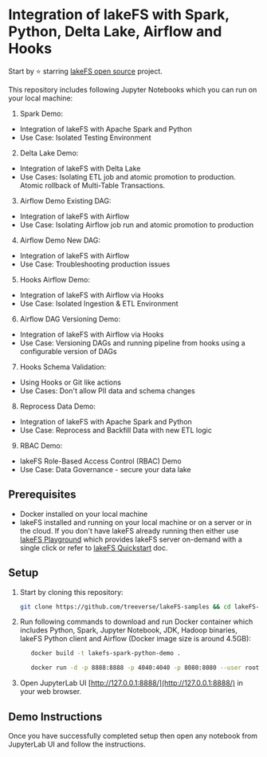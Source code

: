 # Integration of lakeFS with Spark, Python, Delta Lake, Airflow and Hooks

Start by ⭐️ starring [lakeFS open source](https://go.lakefs.io/oreilly-course) project.

This repository includes following Jupyter Notebooks which you can run on your local machine:

1. Spark Demo:
* Integration of lakeFS with Apache Spark and Python
* Use Case: Isolated Testing Environment

2. Delta Lake Demo:
* Integration of lakeFS with Delta Lake
* Use Cases: Isolating ETL job and atomic promotion to production. Atomic rollback of Multi-Table Transactions.

3. Airflow Demo Existing DAG:
* Integration of lakeFS with Airflow
* Use Case: Isolating Airflow job run and atomic promotion to production

4. Airflow Demo New DAG:
* Integration of lakeFS with Airflow
* Use Case: Troubleshooting production issues

5. Hooks Airflow Demo:
* Integration of lakeFS with Airflow via Hooks
* Use Case: Isolated Ingestion & ETL Environment

6. Airflow DAG Versioning Demo:
* Integration of lakeFS with Airflow via Hooks
* Use Case: Versioning DAGs and running pipeline from hooks using a configurable version of DAGs

7. Hooks Schema Validation:
* Using Hooks or Git like actions
* Use Cases: Don't allow PII data and schema changes

8. Reprocess Data Demo:
* Integration of lakeFS with Apache Spark and Python
* Use Case: Reprocess and Backfill Data with new ETL logic

9. RBAC Demo:
* lakeFS Role-Based Access Control (RBAC) Demo
* Use Case: Data Governance - secure your data lake

## Prerequisites
* Docker installed on your local machine
* lakeFS installed and running on your local machine or on a server or in the cloud. If you don't have lakeFS already running then either use [lakeFS Playground](https://demo.lakefs.io/) which provides lakeFS server on-demand with a single click or refer to [lakeFS Quickstart](https://docs.lakefs.io/quickstart/) doc.

## Setup

1. Start by cloning this repository:

   ```bash
   git clone https://github.com/treeverse/lakeFS-samples && cd lakeFS-samples/03-multiple-samples
   ```

2. Run following commands to download and run Docker container which includes Python, Spark, Jupyter Notebook, JDK, Hadoop binaries, lakeFS Python client and Airflow (Docker image size is around 4.5GB):

   ```bash
      docker build -t lakefs-spark-python-demo .

      docker run -d -p 8888:8888 -p 4040:4040 -p 8080:8080 --user root -e GRANT_SUDO=yes -v $PWD:/home/jovyan -v $PWD/jupyter_notebook_config.py:/home/jovyan/.jupyter/jupyter_notebook_config.py --name lakefs-spark-python-demo lakefs-spark-python-demo
   ```

3. Open JupyterLab UI [http://127.0.0.1:8888/](http://127.0.0.1:8888/) in your web browser.

## Demo Instructions

Once you have successfully completed setup then open any notebook from JupyterLab UI and follow the instructions.

